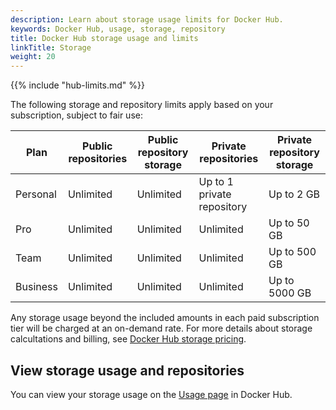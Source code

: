 ```yaml
---
description: Learn about storage usage limits for Docker Hub.
keywords: Docker Hub, usage, storage, repository
title: Docker Hub storage usage and limits
linkTitle: Storage
weight: 20
---
```


{{% include "hub-limits.md" %}}

The following storage and repository limits apply based on your subscription, subject to fair use:

| Plan     | Public repositories | Public repository storage | Private repositories       | Private repository storage |
|----------|---------------------|---------------------------|----------------------------|----------------------------|
| Personal | Unlimited           | Unlimited                 | Up to 1 private repository | Up to 2 GB                 |
| Pro      | Unlimited           | Unlimited                 | Unlimited                  | Up to 50 GB                 |
| Team     | Unlimited           | Unlimited                 | Unlimited                  | Up to 500 GB                |
| Business | Unlimited           | Unlimited                 | Unlimited                  | Up to 5000 GB               |

Any storage usage beyond the included amounts in each paid subscription tier
will be charged at an on-demand rate. For more details about storage
calcultations and billing, see [Docker Hub storage
pricing](/manuals/billing/docker-hub-pricing.md).

## View storage usage and repositories

You can view your storage usage on the [Usage page](https://hub.docker.com/usage/storage) in Docker Hub.
